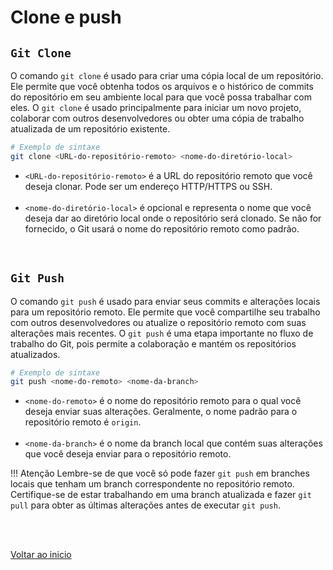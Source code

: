 # Clone e push

## `Git Clone`

O comando `git clone` é usado para criar uma cópia local de um repositório. Ele permite que você obtenha todos os arquivos e o histórico de commits do repositório em seu ambiente local para que você possa trabalhar com eles. O `git clone` é usado principalmente para iniciar um novo projeto, colaborar com outros desenvolvedores ou obter uma cópia de trabalho atualizada de um repositório existente.
```bash
# Exemplo de sintaxe
git clone <URL-do-repositório-remoto> <nome-do-diretório-local>
```
- `<URL-do-repositório-remoto>` é a URL do repositório remoto que você deseja clonar. Pode ser um endereço HTTP/HTTPS ou SSH.<br><br>
- `<nome-do-diretório-local>` é opcional e representa o nome que você deseja dar ao diretório local onde o repositório será clonado. Se não for fornecido, o Git usará o nome do repositório remoto como padrão.

<br>

## `Git Push`

O comando `git push` é usado para enviar seus commits e alterações locais para um repositório remoto. Ele permite que você compartilhe seu trabalho com outros desenvolvedores ou atualize o repositório remoto com suas alterações mais recentes. O `git push` é uma etapa importante no fluxo de trabalho do Git, pois permite a colaboração e mantém os repositórios atualizados.
```bash
# Exemplo de sintaxe
git push <nome-do-remoto> <nome-da-branch>
```
- `<nome-do-remoto>` é o nome do repositório remoto para o qual você deseja enviar suas alterações. Geralmente, o nome padrão para o repositório remoto é `origin`.<br><br>
- `<nome-da-branch>` é o nome da branch local que contém suas alterações que você deseja enviar para o repositório remoto.

!!! Atenção
    Lembre-se de que você só pode fazer `git push` em branches locais que tenham um branch correspondente no repositório remoto. Certifique-se de estar trabalhando em uma branch atualizada e fazer `git pull` para obter as últimas alterações antes de executar `git push`.

<br>

<br>

[Voltar ao inicio](/README.md)